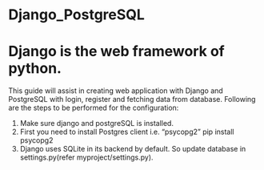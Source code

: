 # Django_PostgreSQL
# Django is the web framework of python.
This guide will assist in creating web application with Django and PostgreSQL with login, register and fetching data from database.
Following are the steps to be performed for the configuration:
1. Make sure django and postgreSQL is installed.
2. First you need to install Postgres client i.e. “psycopg2”
      pip install psycopg2
3. Django uses SQLite in its backend by default. So update database in settings.py(refer myproject/settings.py).

